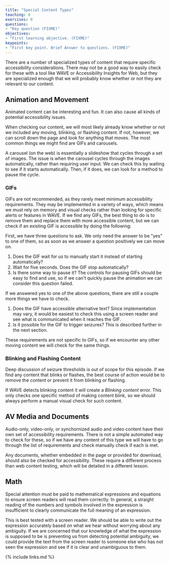```yaml
---
title: "Special Content Types"
teaching: 0
exercises: 0
questions:
- "Key question (FIXME)"
objectives:
- "First learning objective. (FIXME)"
keypoints:
- "First key point. Brief Answer to questions. (FIXME)"
---
```


There are a number of specialized types of content that require specific accessibility considerations. There may not be a good way to easily check for these with a tool like WAVE or Accessibility Insights for Web, but they are specialized enough that we will probably know whether or not they are relevant to our content.

## Animation and Movement

Animated content can be interesting and fun. It can also cause all kinds of potential accessibility issues.

When checking our content, we will most likely already know whether or not we included any moving, blinking, or flashing content. If not, however, we can scroll down the page and look for anything that moves. The most common things we might find are GIFs and carousels.

A carousel (on the web) is essentially a slideshow that cycles through a set of images. The issue is when the carousel cycles through the images automatically, rather than requiring user input. We can check this by waiting to see if it starts automatically. Then, if it does, we can look for a method to pause the cycle.

### GIFs

GIFs are not recommended, as they rarely meet minimum accessibility requirements. They may be implemented in a variety of ways, which means we must rely on memory and visual checks rather than looking for specific alerts or features in WAVE. If we find any GIFs, the best thing to do is to remove them and replace them with more accessible content, but we can check if an existing GIF is accessible by doing the following:

First, we have three questions to ask. We only need the answer to be "yes" to one of them, so as soon as we answer a question positively we can move on.

1. Does the GIF wait for us to manually start it instead of starting automatically?
2. Wait for five seconds. Does the GIF stop automatically?
3. Is there some way to pause it? The controls for pausing GIFs should be easy to find and use, so if we can't quickly pause the animation we can consider this question failed.

If we answered yes to one of the above questions, there are still a couple more things we have to check.

1. Does the GIF have accessible alternative text? Since implementation may vary, it would be easiest to check this using a screen reader and see what is communicated when it reaches the GIF.
2. Is it possible for the GIF to trigger seizures? This is described further in the next section.

These requirements are not specific to GIFs, so if we encounter any other moving content we will check for the same things.

### Blinking and Flashing Content

Deep discussion of seizure thresholds is out of scope for this episode. If we find any content that blinks or flashes, the best course of action would be to remove the content or prevent it from blinking or flashing.

If WAVE detects blinking content it will create a _Blinking content_ error. This only checks one specific method of making content blink, so we should always perform a manual visual check for such content.

## AV Media and Documents

Audio-only, video-only, or synchornized audio and video content have their own set of accessibility requirements. There is not a simple automated way to check for these, so if we have any content of this type we will have to go through the list of requirements and check manually check if each is met.

Any documents, whether embedded in the page or provided for download, should also be checked for accessibility. These require a different process than web content testing, which will be detailed in a different lesson.

## Math

Special attention must be paid to mathematical expressions and equations to ensure screen readers will read them correctly. In general, a straight reading of the numbers and symbols involved in the expression is insufficient to clearly communicate the full meaning of an expression.

This is best tested with a screen reader. We should be able to write out the expression accurately based on what we hear without worrying about any ambiguity. If we are concerned that our knowledge of what the expression is supposed to be is preventing us from detecting potential ambiguity, we could provide the text from the screen reader to someone else who has not seen the expression and see if it is clear and unambiguous to them.

{% include links.md %}
